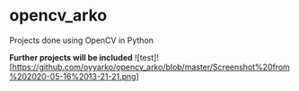 # opencv_arko

Projects done using OpenCV in Python

<b>Further projects will be included</b>
![test]![https://github.com/oyyarko/opencv_arko/blob/master/Screenshot%20from%202020-05-16%2013-21-21.png]
